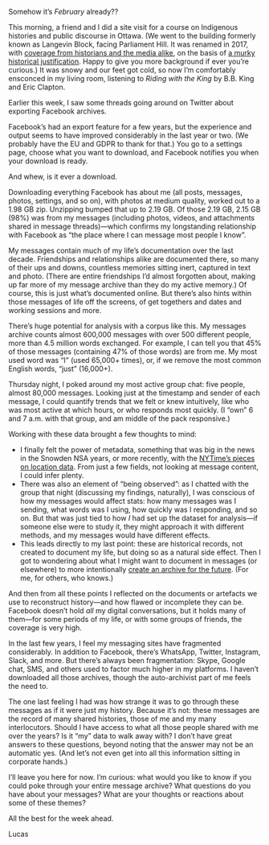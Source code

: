 Somehow it’s _February_ already??

This morning, a friend and I did a site visit for a course on Indigenous histories and public discourse in Ottawa. (We went to the building formerly known as Langevin Block, facing Parliament Hill. It was renamed in 2017, with [coverage from historians and the media alike](http://activehistory.ca/2017/06/langevin/), on the basis of [a murky historical justification](https://www.cbc.ca/news/politics/langevin-trudeau-building-residential-schools-indigenous-foote-bellegarde-macdonald-1.4242088). Happy to give you more background if ever you’re curious.) It was snowy and our feet got cold, so now I’m comfortably ensconced in my living room, listening to _Riding with the King_ by B.B. King and Eric Clapton.

Earlier this week, I saw some threads going around on Twitter about exporting Facebook archives.

Facebook’s had an export feature for a few years, but the experience and output seems to have improved considerably in the last year or two. (We probably have the EU and GDPR to thank for that.) You go to a settings page, choose what you want to download, and Facebook notifies you when your download is ready.

And whew, is it ever a download.

Downloading everything Facebook has about me (all posts, messages, photos, settings, and so on), with photos at medium quality, worked out to a 1.98 GB zip. Unzipping bumped that up to 2.19 GB. Of those 2.19 GB, 2.15 GB (98%) was from my messages (including photos, videos, and attachments shared in message threads)—which confirms my longstanding relationship with Facebook as “the place where I can message most people I know”.

My messages contain much of my life’s documentation over the last decade. Friendships and relationships alike are documented there, so many of their ups and downs, countless memories sitting inert, captured in text and photo. (There are entire friendships I’d almost forgotten about, making up far more of my message archive than they do my active memory.) Of course, this is just what’s documented online. But there’s also hints within those messages of life off the screens, of get togethers and dates and working sessions and more. 

There’s huge potential for analysis with a corpus like this. My messages archive counts almost 600,000 messages with over 500 different people, more than 4.5 million words exchanged. For example, I can tell you that 45% of those messages (containing 47% of those words) are from me. My most used word was “I” (used 65,000+ times), or, if we remove the most common English words, “just” (16,000+).

Thursday night, I poked around my most active group chat: five people, almost 80,000 messages. Looking just at the timestamp and sender of each message, I could quantify trends that we felt or knew intuitively, like who was most active at which hours, or who responds most quickly. (I “own” 6 and 7 a.m. with that group, and am middle of the pack responsive.)

Working with these data brought a few thoughts to mind:

- I finally felt the power of metadata, something that was big in the news in the Snowden NSA years, or more recently, with the [NYTime’s pieces on location data](https://www.nytimes.com/interactive/2019/12/19/opinion/location-tracking-cell-phone.html). From just a few fields, not looking at message content, I could infer plenty.
- There was also an element of “being observed”: as I chatted with the group that night (discussing my findings, naturally), I was conscious of how my messages would affect stats: how many messages was I sending, what words was I using, how quickly was I responding, and so on. But that was just tied to how _I_ had set up the dataset for analysis—if someone else were to study it, they might approach it with different methods, and my messages would have different effects.
- This leads directly to my last point: these are historical records, not created to document my life, but doing so as a natural side effect. Then I got to wondering about what I might want to document in messages (or elsewhere) to more intentionally [create an archive for the future](https://lucascherkewski.com/hit-and-miss/41-historically-minded/). (For me, for others, who knows.)

And then from all these points I reflected on the documents or artefacts we use to reconstruct history—and how flawed or incomplete they can be. Facebook doesn’t hold _all_ my digital conversations, but it holds many of them—for some periods of my life, or with some groups of friends, the coverage is very high.

In the last few years, I feel my messaging sites have fragmented considerably. In addition to Facebook, there’s WhatsApp, Twitter, Instagram, Slack, and more. But there’s always been fragmentation: Skype, Google chat, SMS, and others used to factor much higher in my platforms. I haven’t downloaded all those archives, though the auto-archivist part of me feels the need to.

The one last feeling I had was how strange it was to go through these messages as if it were just my history. Because it’s not: these messages are the record of many shared histories, those of me and my many interlocutors. Should I have access to what all those people shared with me over the years? Is it “my” data to walk away with? I don’t have great answers to these questions, beyond noting that the answer may not be an automatic yes. (And let’s not even get into all this information sitting in corporate hands.)

I’ll leave you here for now. I’m curious: what would you like to know if you could poke through your entire message archive? What questions do you have about your messages? What are your thoughts or reactions about some of these themes?

All the best for the week ahead.

Lucas